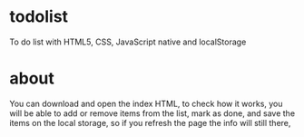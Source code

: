 # todolist
To do list with HTML5, CSS, JavaScript native and localStorage

# about
You can download and open the index HTML, to check how it works, you will be able to add or remove items from the list, 
mark as done, and save the items on the local storage, so if you refresh the page the info will still there,
